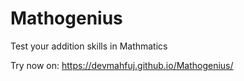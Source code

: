 # Mathogenius
Test your addition skills in Mathmatics

Try now on: https://devmahfuj.github.io/Mathogenius/
